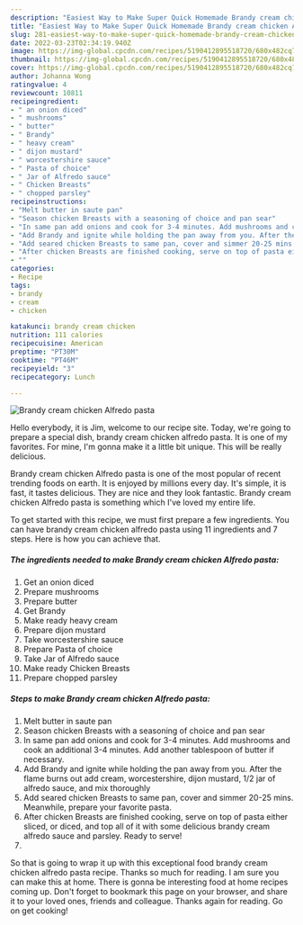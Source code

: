 ```yaml
---
description: "Easiest Way to Make Super Quick Homemade Brandy cream chicken Alfredo pasta"
title: "Easiest Way to Make Super Quick Homemade Brandy cream chicken Alfredo pasta"
slug: 281-easiest-way-to-make-super-quick-homemade-brandy-cream-chicken-alfredo-pasta
date: 2022-03-23T02:34:19.940Z
image: https://img-global.cpcdn.com/recipes/5190412895518720/680x482cq70/brandy-cream-chicken-alfredo-pasta-recipe-main-photo.jpg
thumbnail: https://img-global.cpcdn.com/recipes/5190412895518720/680x482cq70/brandy-cream-chicken-alfredo-pasta-recipe-main-photo.jpg
cover: https://img-global.cpcdn.com/recipes/5190412895518720/680x482cq70/brandy-cream-chicken-alfredo-pasta-recipe-main-photo.jpg
author: Johanna Wong
ratingvalue: 4
reviewcount: 10811
recipeingredient:
- " an onion diced"
- " mushrooms"
- " butter"
- " Brandy"
- " heavy cream"
- " dijon mustard"
- " worcestershire sauce"
- " Pasta of choice"
- " Jar of Alfredo sauce"
- " Chicken Breasts"
- " chopped parsley"
recipeinstructions:
- "Melt butter in saute pan"
- "Season chicken Breasts with a seasoning of choice and pan sear"
- "In same pan add onions and cook for 3-4 minutes. Add mushrooms and cook an additional 3-4 minutes. Add another tablespoon of butter if necessary."
- "Add Brandy and ignite while holding the pan away from you. After the flame burns out add cream, worcestershire, dijon mustard, 1/2 jar of alfredo sauce, and mix thoroughly"
- "Add seared chicken Breasts to same pan, cover and simmer 20-25 mins. Meanwhile, prepare your favorite pasta."
- "After chicken Breasts are finished cooking, serve on top of pasta either sliced, or diced, and top all of it with some delicious brandy cream alfredo sauce and parsley. Ready to serve!"
- ""
categories:
- Recipe
tags:
- brandy
- cream
- chicken

katakunci: brandy cream chicken 
nutrition: 111 calories
recipecuisine: American
preptime: "PT30M"
cooktime: "PT46M"
recipeyield: "3"
recipecategory: Lunch

---
```



![Brandy cream chicken Alfredo pasta](https://img-global.cpcdn.com/recipes/5190412895518720/680x482cq70/brandy-cream-chicken-alfredo-pasta-recipe-main-photo.jpg)

Hello everybody, it is Jim, welcome to our recipe site. Today, we're going to prepare a special dish, brandy cream chicken alfredo pasta. It is one of my favorites. For mine, I'm gonna make it a little bit unique. This will be really delicious.



Brandy cream chicken Alfredo pasta is one of the most popular of recent trending foods on earth. It is enjoyed by millions every day. It's simple, it is fast, it tastes delicious. They are nice and they look fantastic. Brandy cream chicken Alfredo pasta is something which I've loved my entire life.


To get started with this recipe, we must first prepare a few ingredients. You can have brandy cream chicken alfredo pasta using 11 ingredients and 7 steps. Here is how you can achieve that.

<!--inarticleads1-->

##### The ingredients needed to make Brandy cream chicken Alfredo pasta:

1. Get  an onion diced
1. Prepare  mushrooms
1. Prepare  butter
1. Get  Brandy
1. Make ready  heavy cream
1. Prepare  dijon mustard
1. Take  worcestershire sauce
1. Prepare  Pasta of choice
1. Take  Jar of Alfredo sauce
1. Make ready  Chicken Breasts
1. Prepare  chopped parsley




<!--inarticleads2-->

##### Steps to make Brandy cream chicken Alfredo pasta:

1. Melt butter in saute pan
1. Season chicken Breasts with a seasoning of choice and pan sear
1. In same pan add onions and cook for 3-4 minutes. Add mushrooms and cook an additional 3-4 minutes. Add another tablespoon of butter if necessary.
1. Add Brandy and ignite while holding the pan away from you. After the flame burns out add cream, worcestershire, dijon mustard, 1/2 jar of alfredo sauce, and mix thoroughly
1. Add seared chicken Breasts to same pan, cover and simmer 20-25 mins. Meanwhile, prepare your favorite pasta.
1. After chicken Breasts are finished cooking, serve on top of pasta either sliced, or diced, and top all of it with some delicious brandy cream alfredo sauce and parsley. Ready to serve!
1. 




So that is going to wrap it up with this exceptional food brandy cream chicken alfredo pasta recipe. Thanks so much for reading. I am sure you can make this at home. There is gonna be interesting food at home recipes coming up. Don't forget to bookmark this page on your browser, and share it to your loved ones, friends and colleague. Thanks again for reading. Go on get cooking!
